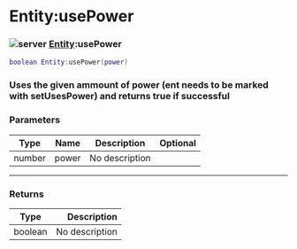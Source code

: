 # Entity:usePower

### ![server](../../home/entity/.gitbook/assets/server.png) [Entity](../../home/entity/home/Entity/):usePower

```lua
boolean Entity:usePower(power)
```

### Uses the given ammount of power (ent needs to be marked with setUsesPower) and returns true if successful

### Parameters

| Type   | Name  | Description    | Optional |
| ------ | ----- | -------------- | -------: |
| number | power | No description |          |

***

### Returns

| Type    |    Description |
| ------- | -------------: |
| boolean | No description |
